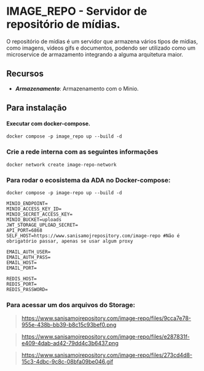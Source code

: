 # IMAGE_REPO - Servidor de repositório de mídias.

O repositório de mídias é um servidor que armazena vários tipos de mídias, como imagens, vídeos gifs e documentos, podendo ser utilizado como um microservice de armazamento integrando a alguma arquitetura maior.

## Recursos
- ***Armazenamento***: Armazenamento com o Minio.

## Para instalação

#### Executar com docker-compose.

    docker compose -p image_repo up --build -d

### Crie a rede interna com as seguintes informações

    docker network create image-repo-network

### Para rodar o ecosistema da ADA no Docker-compose:

    docker compose -p image-repo up --build -d

```.env
MINIO_ENDPOINT=
MINIO_ACCESS_KEY_ID=
MINIO_SECRET_ACCESS_KEY=
MINIO_BUCKET=uploads
JWT_STORAGE_UPLOAD_SECRET=
API_PORT=6868
SELF_HOST=https://www.sanisamojrepository.com/image-repo #Não é obrigatório passar, apenas se usar algum proxy

EMAIL_AUTH_USER=
EMAIL_AUTH_PASS=
EMAIL_HOST=
EMAIL_PORT=

REDIS_HOST=
REDIS_PORT=
REDIS_PASSWORD=
```

### Para acessar um dos arquivos do Storage:

> https://www.sanisamojrepository.com/image-repo/files/9cca7e78-955e-438b-bb39-b8c15c93bef0.png

> https://www.sanisamojrepository.com/image-repo/files/e287831f-e409-4dab-ad42-79dd4c3b6437.png

> https://www.sanisamojrepository.com/image-repo/files/273cd4d8-15c3-4dbc-9c8c-08bfa09be046.gif
